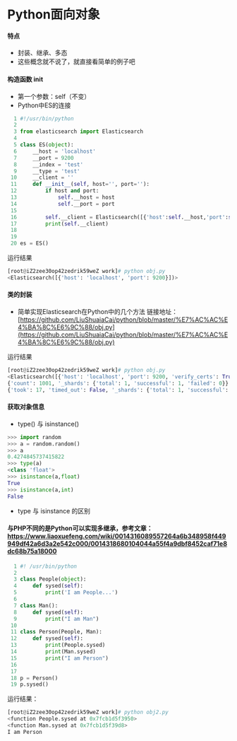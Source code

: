 # Python面向对象
#### 特点
* 封装、继承、多态
* 这些概念就不说了，就直接看简单的例子吧

#### 构造函数 __init__
* 第一个参数：self（不变）
* Python中ES的连接
```python
  1 #!/usr/bin/python
  2 
  3 from elasticsearch import Elasticsearch
  4 
  5 class ES(object):
  6     __host = 'localhost'
  7     __port = 9200
  8     __index = 'test'
  9     __type = 'test'
 10     __client = ''
 11     def __init__(self, host='', port=''):
 12         if host and port:
 13             self.__host = host
 14             self.__port = port
 15 
 16         self.__client = Elasticsearch([{'host':self.__host,'port':self.__port}])                          
 17         print(self.__client)
 18 
 19 
 20 es = ES()
 ```
 运行结果
 ```python
[root@iZ2zee30op42zedrik59weZ work]# python obj.py 
<Elasticsearch([{'host': 'localhost', 'port': 9200}])>
```

#### 类的封装
* 简单实现Elasticsearch在Python中的几个方法
链接地址：[https://github.com/LiuShuaiaCai/python/blob/master/%E7%AC%AC%E4%BA%8C%E6%9C%88/obj.py](https://github.com/LiuShuaiaCai/python/blob/master/%E7%AC%AC%E4%BA%8C%E6%9C%88/obj.py)

运行结果
```python
[root@iZ2zee30op42zedrik59weZ work]# python obj.py 
<Elasticsearch([{'host': 'localhost', 'port': 9200, 'verify_certs': True}])>
{'count': 1001, '_shards': {'total': 1, 'successful': 1, 'failed': 0}}
{'took': 17, 'timed_out': False, '_shards': {'total': 1, 'successful': 1, 'failed': 0}, 'hits': {'total': 1001, 'max_score': 1.0, 'hits': [{'_index': 'test', '_type': 'test', '_id': '1', '_score': 1.0, '_source': {'name': 'iLGnWB', 'age': 44, 'other': {'job': 'PHP'}}}, {'_index': 'test', '_type': 'test', '_id': '2', '_score': 1.0, '_source': {'name': 'iAWtCf', 'age': 31, 'other': {'job': 'PHP'}}}, {'_index': 'test', '_type': 'test', '_id': '3', '_score': 1.0, '_source': {'name': 'KAZzPe', 'age': 53, 'other': {'job': 'PHP'}}}, {'_index': 'test', '_type': 'test', '_id': '4', '_score': 1.0, '_source': {'name': 'fUuyxx', 'age': 62, 'other': {'job': 'PHP'}}}, {'_index': 'test', '_type': 'test', '_id': '5', '_score': 1.0, '_source': {'name': 'giGhsg', 'age': 31, 'other': {'job': 'PHP'}}}, {'_index': 'test', '_type': 'test', '_id': '6', '_score': 1.0, '_source': {'name': 'ibiYDY', 'age': 97, 'other': {'job': 'PHP'}}}, {'_index': 'test', '_type': 'test', '_id': '7', '_score': 1.0, '_source': {'name': 'aSaevz', 'age': 49, 'other': {'job': 'PHP'}}}, {'_index': 'test', '_type': 'test', '_id': '8', '_score': 1.0, '_source': {'name': 'TwXeCE', 'age': 31, 'other': {'job': 'PHP'}}}, {'_index': 'test', '_type': 'test', '_id': '9', '_score': 1.0, '_source': {'name': 'VdbQIR', 'age': 39, 'other': {'job': 'PHP'}}}, {'_index': 'test', '_type': 'test', '_id': '10', '_score': 1.0, '_source': {'name': 'FhFmTI', 'age': 22, 'other': {'job': 'PHP'}}}]}}
```
#### 获取对象信息
* type() 与 isinstance()
```python
>>> import random
>>> a = random.random()
>>> a
0.4274845737415822
>>> type(a)
<class 'float'>
>>> isinstance(a,float)
True
>>> isinstance(a,int)
False
```
* type 与 isinstance 的区别

#### 与PHP不同的是Python可以实现多继承，参考文章：https://www.liaoxuefeng.com/wiki/0014316089557264a6b348958f449949df42a6d3a2e542c000/0014318680104044a55f4a9dbf8452caf71e8dc68b75a18000
```python
  1 #! /usr/bin/python
  2 
  3 class People(object):
  4     def sysed(self):
  5         print('I am People...')
  6 
  7 class Man():
  8     def sysed(self):
  9         print("I am Man")
 10 
 11 class Person(People, Man):
 12     def sysed(self):
 13         print(People.sysed)
 14         print(Man.sysed)
 15         print("I am Person")
 16 
 17 
 18 p = Person()                                                                                              
 19 p.sysed()
```
运行结果：
```python
[root@iZ2zee30op42zedrik59weZ work]# python obj2.py 
<function People.sysed at 0x7fcb1d5f3950>
<function Man.sysed at 0x7fcb1d5f39d8>
I am Person
```

